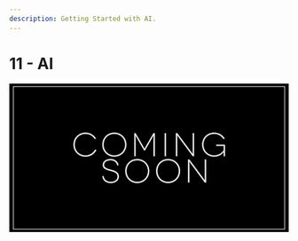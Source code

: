 ```yaml
---
description: Getting Started with AI.
---
```


# 11 - AI

![Coming Soon!](../.gitbook/assets/comingsoon.jpg)

